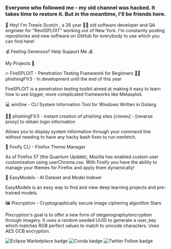 ### Everyone who followed me - my old channel was hacked. It takes time to restore it. But in the meantime, I'll be friends here.

🙌 Hey! I'm Trewis Scotch , a 26 year 👨‍💻 old software developer and QA engineer for "RevilSPLOIT" working out of New York. I'm constantly posting repositories and new software on GitHub for everybody to use which you can find here!

💰 Feeling Generous? Help Support Me 💰

My Projects 📝

🔥 FireSPLOIT - Penetration Testing Framework for Beginners
🐱‍💻 phishingF1r3 - In development until the end of this year

 

FireSPLOIT is a penetration testing toolkit aimed at making it easy to learn how to use bigger, more complicated frameworks like Metasploit.

💻 win0ne - CLI System Information Tool for Windows Written in Golang

🐱‍💻 phishingF1r3 - instant creation of phishing sites [clones] - [reverse proxy] to obtain login information


Allows you to display system information through your command line without needing to have any hacky bash fixes to run neofetch.

🦊 Foxify CLI - Firefox Theme Manager
 

As of Firefox 57 (the Quantum Update), Mozilla has enabled custom user customization using userChrome.css. With Foxify you have the ability to manage your themes for Firefox and apply them dynamically!

🧠 EasyModels - AI Dataset and Model Indexer
 

EasyModels is an easy way to find and view deep learning projects and pre-trained models.

🖼️ Pixcryption - Cryptographically secure image ciphering algorithm
Stars

Pixcryption's goal is to offer a new form of steganography/encryption through imagery. It uses a random seeded UUID to generate a user_key which matches RGB perfect values to match to unicode characters. Uses AES OCB encryption.

<img alt="Eclipse Marketplace badge" src="https://img.shields.io/badge/updated-today-brightgreen"> <img alt="Conda badge" src="https://img.shields.io/badge/platform-linux--64%20%7C%20win--32%20%7C%20osx--64%20%7C%20win--64-lightgrey"> <img alt="Twitter Follow badge" src="https://img.shields.io/badge/Follow-119-lightgrey?logo=twitter&amp;style=social">
